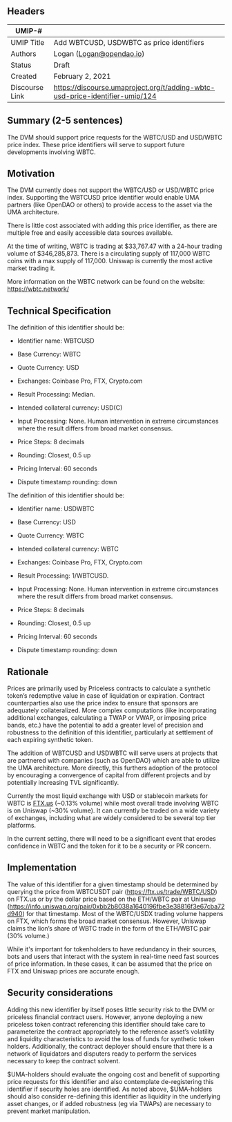 ## Headers
| UMIP-#    |                                                                                                                                          |
|------------|------------------------------------------------------------------------------------------------------------------------------------------|
| UMIP Title | Add WBTCUSD, USDWBTC as price identifiers              |
| Authors    | Logan (Logan@opendao.io)                               |
| Status     | Draft                                                                                                                                 |
| Created    | February 2, 2021                                                                                                                           |
| Discourse Link   | https://discourse.umaproject.org/t/adding-wbtc-usd-price-identifier-umip/124                                              |


## Summary (2-5 sentences)
The DVM should support price requests for the WBTC/USD and USD/WBTC price index. These price identifiers will serve to support future developments involving WBTC. 

## Motivation
The DVM currently does not support the WBTC/USD or USD/WBTC price index.
Supporting the WBTCUSD price identifier would enable UMA partners (like OpenDAO or others) to provide access to the asset via the UMA architecture. 

There is little cost associated with adding this price identifier, as there are multiple free and easily accessible data sources available.

At the time of writing, WBTC is trading at $33,767.47 with a 24-hour trading volume of $346,285,873. There is a circulating supply of 117,000 WBTC coins with a max supply of 117,000. Uniswap is currently the most active market trading it. 

More information on the WBTC network can be found on the website: https://wbtc.network/

## Technical Specification
The definition of this identifier should be:
- Identifier name: WBTCUSD
- Base Currency: WBTC
- Quote Currency: USD
- Exchanges: Coinbase Pro, FTX, Crypto.com
- Result Processing: Median.
- Intended collateral currency: USD(C)
- Input Processing: None. Human intervention in extreme circumstances where the result differs from broad market consensus.
- Price Steps: 8 decimals

- Rounding: Closest, 0.5 up
- Pricing Interval: 60 seconds
- Dispute timestamp rounding: down

The definition of this identifier should be:
- Identifier name: USDWBTC
- Base Currency: USD
- Quote Currency: WBTC
- Intended collateral currency: WBTC
- Exchanges: Coinbase Pro, FTX, Crypto.com
- Result Processing: 1/WBTCUSD.
- Input Processing: None. Human intervention in extreme circumstances where the result differs from broad market consensus.
- Price Steps: 8 decimals

- Rounding: Closest, 0.5 up
- Pricing Interval: 60 seconds
- Dispute timestamp rounding: down



## Rationale

Prices are primarily used by Priceless contracts to calculate a synthetic token’s redemptive value in case of liquidation or expiration. Contract counterparties also use the price index to ensure that sponsors are adequately collateralized. More complex computations (like incorporating additional exchanges, calculating a TWAP or VWAP, or imposing price bands, etc.) have the potential to add a greater level of precision and robustness to the definition of this identifier, particularly at settlement of each expiring synthetic token.

The addition of WBTCUSD and USDWBTC will serve users at projects that are partnered with companies (such as OpenDAO) which are able to utilize the UMA architecture. More directly, this furthers adoption of the protocol by encouraging a convergence of capital from different projects and by potentially increasing TVL significantly.

Currently the most liquid exchange with USD or stablecoin markets for WBTC is [FTX.us](https://ftx.us/trade/WBTC/USD) (~0.13% volume) while most overall trade involving WBTC is on Uniswap (~30% volume). It can currently be traded on a wide variety of exchanges, including what are widely considered to be several top tier platforms.

In the current setting, there will need to be a significant event that erodes confidence in WBTC and the token for it to be a security or PR concern. 


## Implementation

The value of this identifier for a given timestamp should be determined by querying the price from WBTCUSDT pair (https://ftx.us/trade/WBTC/USD) on FTX.us or by the dollar price based on the ETH/WBTC pair at Uniswap (https://info.uniswap.org/pair/0xbb2b8038a1640196fbe3e38816f3e67cba72d940) for that timestamp. Most of the WBTC/USDX trading volume happens on FTX, which forms the broad market consensus. However, Uniswap claims the lion’s share of WBTC trade in the form of the ETH/WBTC pair (30% volume.) 


While it's important for tokenholders to have redundancy in their sources, bots and users that interact with the system in real-time need fast sources of price information. In these cases, it can be assumed that the price on FTX and Uniswap prices are accurate enough.



## Security considerations

Adding this new identifier by itself poses little security risk to the DVM or priceless financial contract users. However, anyone deploying a new priceless token contract referencing this identifier should take care to parameterize the contract appropriately to the reference asset’s volatility and liquidity characteristics to avoid the loss of funds for synthetic token holders. Additionally, the contract deployer should ensure that there is a network of liquidators and disputers ready to perform the services necessary to keep the contract solvent.

$UMA-holders should evaluate the ongoing cost and benefit of supporting price requests for this identifier and also contemplate de-registering this identifier if security holes are identified. As noted above, $UMA-holders should also consider re-defining this identifier as liquidity in the underlying asset changes, or if added robustness (eg via TWAPs) are necessary to prevent market manipulation.
